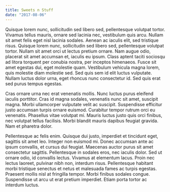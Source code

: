 ```yaml
---
title: Sweets n Stuff
date: "2017-08-06"
---
```


Quisque lorem nunc, sollicitudin sed libero sed, pellentesque volutpat tortor. Vivamus tellus mauris, ornare sed lacinia nec, vestibulum quis arcu. Nullam sit amet felis eget nisl lacinia sodales. Aenean ac iaculis elit, sed tristique risus. Quisque lorem nunc, sollicitudin sed libero sed, pellentesque volutpat tortor. Nullam sit amet orci ut lectus pretium ornare. Nam augue odio, placerat sit amet accumsan et, iaculis eu ipsum. Class aptent taciti sociosqu ad litora torquent per conubia nostra, per inceptos himenaeos. Fusce sit amet egestas dui, eget molestie quam. Vestibulum vehicula magna lorem, quis molestie diam molestie sed. Sed quis sem id elit luctus vulputate. Nullam luctus dolor urna, eget rhoncus nunc consectetur id. Sed quis erat sed purus tempus egestas.

Cras ornare urna nec erat venenatis mollis. Nunc luctus purus eleifend iaculis porttitor. Cras id magna sodales, venenatis nunc sit amet, suscipit magna. Morbi ullamcorper vulputate velit ac suscipit. Suspendisse efficitur justo accumsan turpis ornare euismod. Curabitur tempor rutrum orci eu venenatis. Phasellus vitae volutpat mi. Mauris luctus justo quis orci finibus, nec volutpat tellus facilisis. Morbi blandit mauris dapibus feugiat gravida. Nam et pharetra dolor.

Pellentesque ac felis enim. Quisque dui justo, imperdiet et tincidunt eget, sagittis sit amet leo. Integer non euismod mi. Donec accumsan ante ac ipsum convallis, et cursus dui feugiat. Maecenas auctor purus sit amet consectetur sagittis. Pellentesque in sodales eros, nec iaculis dolor. Sed ut ornare odio, id convallis lectus. Vivamus at elementum lacus. Proin nec lectus laoreet, pulvinar nibh non, interdum risus. Pellentesque habitant morbi tristique senectus et netus et malesuada fames ac turpis egestas. Praesent mollis nisl at fringilla tempor. Morbi finibus sodales congue. Suspendisse ut arcu ut erat pretium imperdiet. Etiam porta tortor ac interdum luctus.